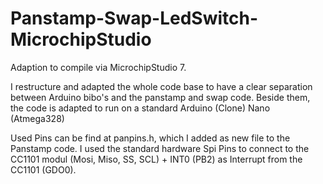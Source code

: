 # Panstamp-Swap-LedSwitch-MicrochipStudio

Adaption to compile via MicrochipStudio 7. 
 
 I restructure and adapted the whole code base to have a clear separation between Arduino bibo's and the panstamp and swap code. 
 Beside them, the code is adapted to run on a standard Arduino (Clone) Nano (Atmega328)
 
 Used Pins can be find at panpins.h, which I added as new file to the Panstamp code.
 I used the standard hardware Spi Pins to connect to the CC1101 modul (Mosi, Miso, SS, SCL) + INT0 (PB2) as Interrupt from the CC1101 (GDO0).
 

